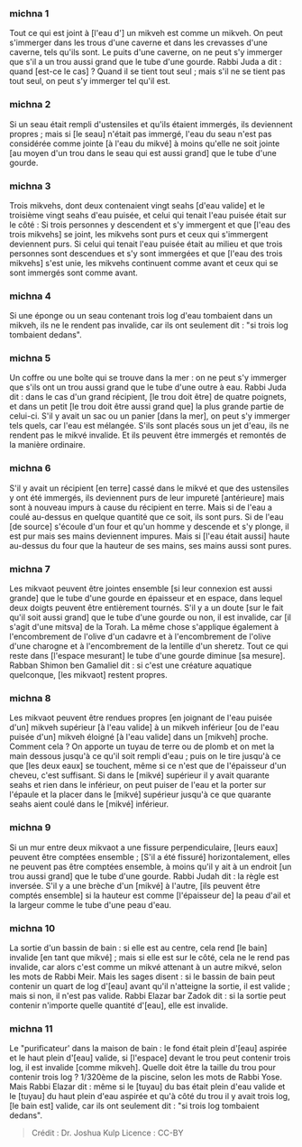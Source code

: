 
### michna 1
Tout ce qui est joint à [l'eau d'] un mikveh est comme un mikveh. On peut s'immerger dans les trous d'une caverne et dans les crevasses d'une caverne, tels qu'ils sont. Le puits d'une caverne, on ne peut s'y immerger que s'il a un trou aussi grand que le tube d'une gourde. Rabbi Juda a dit : quand [est-ce le cas] ? Quand il se tient tout seul ; mais s'il ne se tient pas tout seul, on peut s'y immerger tel qu'il est.

### michna 2
Si un seau était rempli d'ustensiles et qu'ils étaient immergés, ils deviennent propres ; mais si [le seau] n'était pas immergé, l'eau du seau n'est pas considérée comme jointe [à l'eau du mikvé] à moins qu'elle ne soit jointe [au moyen d'un trou dans le seau qui est aussi grand] que le tube d'une gourde.

### michna 3
Trois mikvehs, dont deux contenaient vingt seahs [d'eau valide] et le troisième vingt seahs d'eau puisée, et celui qui tenait l'eau puisée était sur le côté : Si trois personnes y descendent et s'y immergent et que [l'eau des trois mikvehs] se joint, les mikvehs sont purs et ceux qui s'immergent deviennent purs. Si celui qui tenait l'eau puisée était au milieu et que trois personnes sont descendues et s'y sont immergées et que [l'eau des trois mikvehs] s'est unie, les mikvehs continuent comme avant et ceux qui se sont immergés sont comme avant.

### michna 4
Si une éponge ou un seau contenant trois log d'eau tombaient dans un mikveh, ils ne le rendent pas invalide, car ils ont seulement dit : "si trois log tombaient dedans".

### michna 5
Un coffre ou une boîte qui se trouve dans la mer : on ne peut s'y immerger que s'ils ont un trou aussi grand que le tube d'une outre à eau. Rabbi Juda dit : dans le cas d'un grand récipient, [le trou doit être] de quatre poignets, et dans un petit [le trou doit être aussi grand que] la plus grande partie de celui-ci. S'il y avait un sac ou un panier [dans la mer], on peut s'y immerger tels quels, car l'eau est mélangée. S'ils sont placés sous un jet d'eau, ils ne rendent pas le mikvé invalide. Et ils peuvent être immergés et remontés de la manière ordinaire.

### michna 6
S'il y avait un récipient [en terre] cassé dans le mikvé et que des ustensiles y ont été immergés, ils deviennent purs de leur impureté [antérieure] mais sont à nouveau impurs à cause du récipient en terre. Mais si de l'eau a coulé au-dessus en quelque quantité que ce soit, ils sont purs. Si de l'eau [de source] s'écoule d'un four et qu'un homme y descende et s'y plonge, il est pur mais ses mains deviennent impures. Mais si [l'eau était aussi] haute au-dessus du four que la hauteur de ses mains, ses mains aussi sont pures.

### michna 7
Les mikvaot peuvent être jointes ensemble [si leur connexion est aussi grande] que le tube d'une gourde en épaisseur et en espace, dans lequel deux doigts peuvent être entièrement tournés. S'il y a un doute [sur le fait qu'il soit aussi grand] que le tube d'une gourde ou non, il est invalide, car [il s'agit d'une mitsva] de la Torah. La même chose s'applique également à l'encombrement de l'olive d'un cadavre et à l'encombrement de l'olive d'une charogne et à l'encombrement de la lentille d'un sheretz. Tout ce qui reste dans [l'espace mesurant] le tube d'une gourde diminue [sa mesure]. Rabban Shimon ben Gamaliel dit : si c'est une créature aquatique quelconque, [les mikvaot] restent propres.

### michna 8
Les mikvaot peuvent être rendues propres [en joignant de l'eau puisée d'un] mikveh supérieur [à l'eau valide] à un mikveh inférieur [ou de l'eau puisée d'un] mikveh éloigné [à l'eau valide] dans un [mikveh] proche. Comment cela ? On apporte un tuyau de terre ou de plomb et on met la main dessous jusqu'à ce qu'il soit rempli d'eau ; puis on le tire jusqu'à ce que [les deux eaux] se touchent, même si ce n'est que de l'épaisseur d'un cheveu, c'est suffisant. Si dans le [mikvé] supérieur il y avait quarante seahs et rien dans le inférieur, on peut puiser de l'eau et la porter sur l'épaule et la placer dans le [mikvé] supérieur jusqu'à ce que quarante seahs aient coulé dans le [mikvé] inférieur.

### michna 9
Si un mur entre deux mikvaot a une fissure perpendiculaire, [leurs eaux] peuvent être comptées ensemble ; [S'il a été fissuré] horizontalement, elles ne peuvent pas être comptées ensemble, à moins qu'il y ait à un endroit [un trou aussi grand] que le tube d'une gourde. Rabbi Judah dit : la règle est inversée. S'il y a une brèche d'un [mikvé] à l'autre, [ils peuvent être comptés ensemble] si la hauteur est comme [l'épaisseur de] la peau d'ail et la largeur comme le tube d'une peau d'eau.

### michna 10
La sortie d'un bassin de bain : si elle est au centre, cela rend [le bain] invalide [en tant que mikvé] ; mais si elle est sur le côté, cela ne le rend pas invalide, car alors c'est comme un mikvé attenant à un autre mikvé, selon les mots de Rabbi Meir. Mais les sages disent : si le bassin de bain peut contenir un quart de log d'[eau] avant qu'il n'atteigne la sortie, il est valide ; mais si non, il n'est pas valide. Rabbi Elazar bar Zadok dit : si la sortie peut contenir n'importe quelle quantité d'[eau], elle est invalide.

### michna 11
Le "purificateur' dans la maison de bain : le fond était plein d'[eau] aspirée et le haut plein d'[eau] valide, si [l'espace] devant le trou peut contenir trois log, il est invalide [comme mikveh]. Quelle doit être la taille du trou pour contenir trois log ? 1/320ème de la piscine, selon les mots de Rabbi Yose. Mais Rabbi Elazar dit : même si le [tuyau] du bas était plein d'eau valide et le [tuyau] du haut plein d'eau aspirée et qu'à côté du trou il y avait trois log, [le bain est] valide, car ils ont seulement dit : "si trois log tombaient dedans".

>Crédit : Dr. Joshua Kulp
>Licence : CC-BY